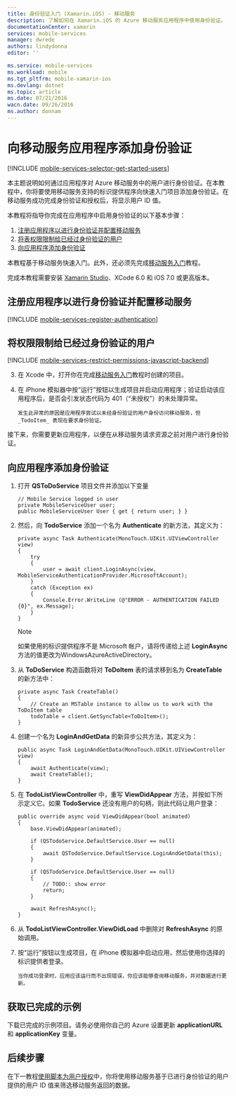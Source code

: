 ```yaml
---
title: 身份验证入门 (Xamarin.iOS) - 移动服务
description: 了解如何在 Xamarin.iOS 的 Azure 移动服务应用程序中使用身份验证。
documentationCenter: xamarin
services: mobile-services
manager: dwrede
authors: lindydonna
editor: ''

ms.service: mobile-services
ms.workload: mobile
ms.tgt_pltfrm: mobile-xamarin-ios
ms.devlang: dotnet
ms.topic: article
ms.date: 07/21/2016
wacn.date: 09/26/2016
ms.author: donnam
---
```


# 向移动服务应用程序添加身份验证

[!INCLUDE [mobile-services-selector-get-started-users](../../includes/mobile-services-selector-get-started-users.md)]

本主题说明如何通过应用程序对 Azure 移动服务中的用户进行身份验证。在本教程中，你将要使用移动服务支持的标识提供程序向快速入门项目添加身份验证。在移动服务成功完成身份验证和授权后，将显示用户 ID 值。

本教程将指导你完成在应用程序中启用身份验证的以下基本步骤：

1. [注册应用程序以进行身份验证并配置移动服务]
2. [将表权限限制给已经过身份验证的用户]
3. [向应用程序添加身份验证]

本教程基于移动服务快速入门。此外，还必须先完成[移动服务入门]教程。

完成本教程需要安装 [Xamarin Studio]、XCode 6.0 和 iOS 7.0 或更高版本。

## <a name="register"></a>注册应用程序以进行身份验证并配置移动服务

[!INCLUDE [mobile-services-register-authentication](../../includes/mobile-services-register-authentication.md)]

## <a name="permissions"></a>将权限限制给已经过身份验证的用户

[!INCLUDE [mobile-services-restrict-permissions-javascript-backend](../../includes/mobile-services-restrict-permissions-javascript-backend.md)]

3. 在 Xcode 中，打开你在完成[移动服务入门]教程时创建的项目。 

2. 在 iPhone 模拟器中按“运行”按钮以生成项目并启动应用程序；验证启动该应用程序后，是否会引发状态代码为 401（“未授权”）的未处理异常。

       发生此异常的原因是应用程序尝试以未经身份验证的用户身份访问移动服务，但 _TodoItem_ 表现在要求身份验证。

接下来，你需要更新应用程序，以便在从移动服务请求资源之前对用户进行身份验证。

## <a name="add-authentication"></a>向应用程序添加身份验证

1. 打开 **QSToDoService** 项目文件并添加以下变量

    ```
    // Mobile Service logged in user
    private MobileServiceUser user; 
    public MobileServiceUser User { get { return user; } }
    ```

2. 然后，向 **TodoService** 添加一个名为 **Authenticate** 的新方法，其定义为：

    ```
    private async Task Authenticate(MonoTouch.UIKit.UIViewController view)
    {
        try
        {
            user = await client.LoginAsync(view, MobileServiceAuthenticationProvider.MicrosoftAccount);
        }
        catch (Exception ex)
        {
            Console.Error.WriteLine (@"ERROR - AUTHENTICATION FAILED {0}", ex.Message);
        }
    }
    ```

    > [!NOTE]
    >如果使用的标识提供程序不是 Microsoft 帐户，请将传递给上述 **LoginAsync** 方法的值更改为WindowsAzureActiveDirectory。

3. 从 **ToDoService** 构造函数将对 **ToDoItem** 表的请求移到名为 **CreateTable** 的新方法中：

    ```
    private async Task CreateTable()
    {
        // Create an MSTable instance to allow us to work with the ToDoItem table
        todoTable = client.GetSyncTable<ToDoItem>();
    }
    ```

4. 创建一个名为 **LoginAndGetData** 的新异步公共方法，其定义为：

    ```
    public async Task LoginAndGetData(MonoTouch.UIKit.UIViewController view)
    {
        await Authenticate(view);
        await CreateTable();
    }
    ```

5. 在 **TodoListViewController** 中，重写 **ViewDidAppear** 方法，并按如下所示定义它。如果 **TodoService** 还没有用户的句柄，则此代码让用户登录：

    ```
    public override async void ViewDidAppear(bool animated)
    {
        base.ViewDidAppear(animated);

        if (QSTodoService.DefaultService.User == null)
        {
            await QSTodoService.DefaultService.LoginAndGetData(this);
        }

        if (QSTodoService.DefaultService.User == null)
        {
            // TODO:: show error
            return;
        }

        await RefreshAsync();
    }
    ```
6. 从 **TodoListViewController.ViewDidLoad** 中删除对 **RefreshAsync** 的原始调用。

7. 按“运行”按钮以生成项目，在 iPhone 模拟器中启动应用，然后使用你选择的标识提供者登录。

       当你成功登录时，应用应该运行而不出现错误，你应该能够查询移动服务，并对数据进行更新。

## 获取已完成的示例
下载已完成的示例项目。请务必使用你自己的 Azure 设置更新 **applicationURL** 和 **applicationKey** 变量。

## <a name="next-steps"></a>后续步骤

在下一教程[使用脚本为用户授权]中，你将使用移动服务基于已进行身份验证的用户提供的用户 ID 值来筛选移动服务返回的数据。

<!-- Anchors. -->
[注册应用程序以进行身份验证并配置移动服务]: #register
[将表权限限制给已经过身份验证的用户]: #permissions
[向应用程序添加身份验证]: #add-authentication
[Next Steps]:#next-steps

<!-- Images. -->
[4]: ./media/partner-xamarin-mobile-services-ios-get-started-users/mobile-services-selection.png
[5]: ./media/partner-xamarin-mobile-services-ios-get-started-users/mobile-service-uri.png
[13]: ./media/partner-xamarin-mobile-services-ios-get-started-users/mobile-identity-tab.png
[14]: ./media/partner-xamarin-mobile-services-ios-get-started-users/mobile-portal-data-tables.png
[15]: ./media/partner-xamarin-mobile-services-ios-get-started-users/mobile-portal-change-table-perms.png

<!-- URLs. TODO:: update completed example project link with project download -->
[Submit an app page]: http://go.microsoft.com/fwlink/p/?LinkID=266582
[My Applications]: http://go.microsoft.com/fwlink/p/?LinkId=262039
[Live SDK for Windows]: http://go.microsoft.com/fwlink/p/?LinkId=262253

[移动服务入门]: ./partner-xamarin-mobile-services-ios-get-started.md
[Get started with data]: /documentation/articles/partner-xamarin-mobile-services-ios-get-started-data/
[Get started with authentication]: ./partner-xamarin-mobile-services-ios-get-started-users.md
[Get started with push notifications]: ./partner-xamarin-mobile-services-ios-get-started-push.md
[使用脚本为用户授权]: ./mobile-services-javascript-backend-service-side-authorization.md

[Xamarin Studio]: http://xamarin.com/download

<!---HONumber=Mooncake_0118_2016-->